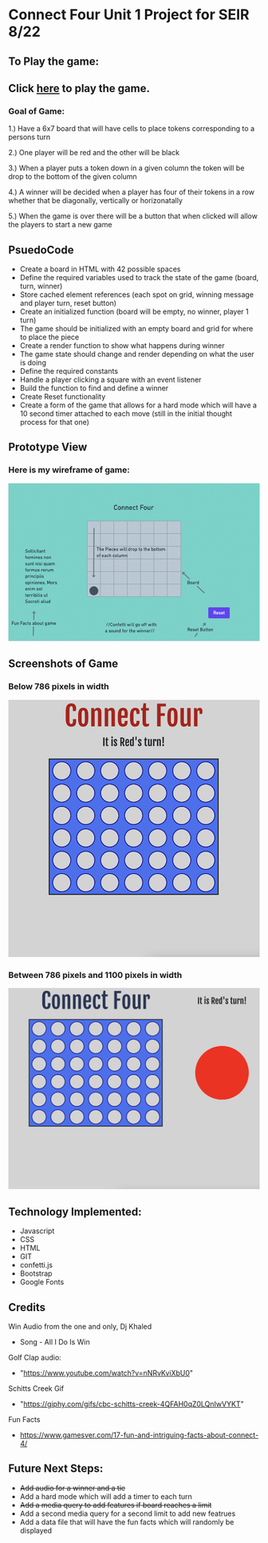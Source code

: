 # Connect Four Unit 1 Project for SEIR 8/22


## To Play the game:
## Click [here](https://chris-elliott-connect-four.netlify.app/) to play the game.






### Goal of Game:

1.) Have a 6x7 board that will have cells to place tokens corresponding to a persons turn 

2.) One player will be red and the other will be black 

3.) When a player puts a token down in a given column the token will be drop to the bottom of the given column 

4.) A winner will be decided when a player has four of their tokens in a row whether that be diagonally, vertically or horizonatally

5.) When the game is over there will be a button that when clicked will allow the players to start a new game 

## PsuedoCode
- Create a board in HTML with 42 possible spaces 
- Define the required variables used to track the state of the game (board, turn, winner)
- Store cached element references (each spot on grid, winning message and player turn, reset button)
- Create an initialized function (board will be empty, no winner, player 1 turn)
- The game should be initialized with an empty board and grid for where to place the piece
- Create a render function to show what happens during winner 
- The game state should change and render depending on what the user is doing 
- Define the required constants
- Handle a player clicking a square with an event listener 
- Build the function to find and define a winner
- Create Reset functionality
- Create a form of the game that allows for a hard mode which will have a 10 second timer attached to each move (still in the initial thought process for that one)
## Prototype View
### Here is my wireframe of game:
![connect four wireframe](assets/game-wireframe.png)
## Screenshots of Game 
### Below 786 pixels in width
![connect four first screenshot](assets/Screenshot-1.png)
### Between 786 pixels and 1100 pixels in width 
![connect four second screenshot](assets/Screenshot-2.png)



## Technology Implemented: 
- Javascript
- CSS
- HTML
- GIT
- confetti.js
- Bootstrap 
- Google Fonts



## Credits

Win Audio from the one and only, Dj Khaled 

- Song - All I Do Is Win 

Golf Clap audio: 
  
- "https://www.youtube.com/watch?v=nNRvKviXbU0"

Schitts Creek Gif 
  
- "https://giphy.com/gifs/cbc-schitts-creek-4QFAH0qZ0LQnIwVYKT"

Fun Facts 
  
- https://www.gamesver.com/17-fun-and-intriguing-facts-about-connect-4/


## Future Next Steps:

- ~~Add audio for a winner and a tie~~
- Add a hard mode which will add a timer to each turn
- ~~Add a media query to add features if board reaches a limit~~ 
- Add a second media query for a second limit to add new featrues 
- Add a data file that will have the fun facts which will randomly be displayed 